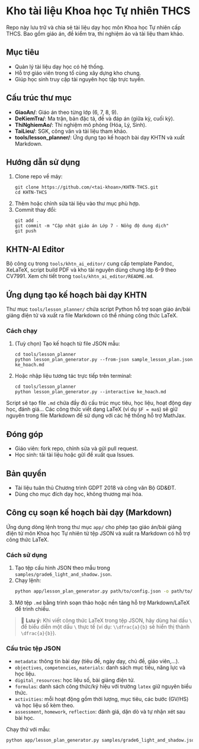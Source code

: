 
# Kho tài liệu Khoa học Tự nhiên THCS

Repo này lưu trữ và chia sẻ tài liệu dạy học môn Khoa học Tự nhiên cấp THCS. Bao gồm giáo án, đề kiểm tra, thí nghiệm ảo và tài liệu tham khảo.

## Mục tiêu
- Quản lý tài liệu dạy học có hệ thống.
- Hỗ trợ giáo viên trong tổ cùng xây dựng kho chung.
- Giúp học sinh truy cập tài nguyên học tập trực tuyến.

## Cấu trúc thư mục
- **GiaoAn/**: Giáo án theo từng lớp (6, 7, 8, 9).
- **DeKiemTra/**: Ma trận, bản đặc tả, đề và đáp án (giữa kỳ, cuối kỳ).
- **ThiNghiemAo/**: Thí nghiệm mô phỏng (Hóa, Lý, Sinh).
- **TaiLieu/**: SGK, công văn và tài liệu tham khảo.
- **tools/lesson_planner/**: Ứng dụng tạo kế hoạch bài dạy KHTN và xuất Markdown.

## Hướng dẫn sử dụng
1. Clone repo về máy:
   ```
   git clone https://github.com/<tai-khoan>/KHTN-THCS.git
   cd KHTN-THCS
   ```
2. Thêm hoặc chỉnh sửa tài liệu vào thư mục phù hợp.
3. Commit thay đổi:
   ```
   git add .
   git commit -m "Cập nhật giáo án Lớp 7 - Nồng độ dung dịch"
   git push
   ```

## KHTN-AI Editor

Bộ công cụ trong `tools/khtn_ai_editor/` cung cấp template Pandoc, XeLaTeX, script build PDF và kho tài nguyên dùng chung lớp 6-9 theo CV7991. Xem chi tiết trong `tools/khtn_ai_editor/README.md`.
## Ứng dụng tạo kế hoạch bài dạy KHTN

Thư mục `tools/lesson_planner/` chứa script Python hỗ trợ soạn giáo án/bài giảng điện tử
và xuất ra file Markdown có thể nhúng công thức LaTeX.

### Cách chạy

1. (Tuỳ chọn) Tạo kế hoạch từ file JSON mẫu:
   ```
   cd tools/lesson_planner
   python lesson_plan_generator.py --from-json sample_lesson_plan.json ke_hoach.md
   ```

2. Hoặc nhập liệu tương tác trực tiếp trên terminal:
   ```
   cd tools/lesson_planner
   python lesson_plan_generator.py --interactive ke_hoach.md
   ```

Script sẽ tạo file `.md` chứa đầy đủ cấu trúc mục tiêu, học liệu, hoạt động dạy học,
đánh giá... Các công thức viết dạng LaTeX (ví dụ `$F = ma$`) sẽ giữ nguyên trong
file Markdown để sử dụng với các hệ thống hỗ trợ MathJax.

## Đóng góp
- Giáo viên: fork repo, chỉnh sửa và gửi pull request.
- Học sinh: tải tài liệu hoặc gửi đề xuất qua Issues.

## Bản quyền
- Tài liệu tuân thủ Chương trình GDPT 2018 và công văn Bộ GD&ĐT.
- Dùng cho mục đích dạy học, không thương mại hóa.

## Công cụ soạn kế hoạch bài dạy (Markdown)
Ứng dụng dòng lệnh trong thư mục `app/` cho phép tạo giáo án/bài giảng điện tử môn Khoa học Tự nhiên từ tệp JSON và xuất ra Markdown có hỗ trợ công thức LaTeX.

### Cách sử dụng
1. Tạo tệp cấu hình JSON theo mẫu trong `samples/grade6_light_and_shadow.json`.
2. Chạy lệnh:
   ```bash
   python app/lesson_plan_generator.py path/to/config.json -o path/to/output.md
   ```
3. Mở tệp `.md` bằng trình soạn thảo hoặc nền tảng hỗ trợ Markdown/LaTeX để trình chiếu.


> 📌 **Lưu ý:** Khi viết công thức LaTeX trong tệp JSON, hãy dùng hai dấu `\` để biểu diễn một dấu `\` thực tế (ví dụ: `\\dfrac{a}{b}` sẽ hiển thị thành `\dfrac{a}{b}`).

### Cấu trúc tệp JSON
- `metadata`: thông tin bài dạy (tiêu đề, ngày dạy, chủ đề, giáo viên,...).
- `objectives`, `competencies`, `materials`: danh sách mục tiêu, năng lực và học liệu.
- `digital_resources`: học liệu số, bài giảng điện tử.
- `formulas`: danh sách công thức/ký hiệu với trường `latex` giữ nguyên biểu thức.
- `activities`: mỗi hoạt động gồm thời lượng, mục tiêu, các bước (GV/HS) và học liệu số kèm theo.
- `assessment`, `homework`, `reflection`: đánh giá, dặn dò và tự nhận xét sau bài học.

Chạy thử với mẫu:
```bash
python app/lesson_plan_generator.py samples/grade6_light_and_shadow.json
```
